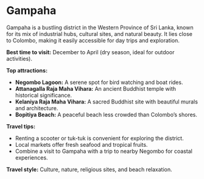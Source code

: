 # Gampaha
Gampaha is a bustling district in the Western Province of Sri Lanka, known for its mix of industrial hubs, cultural sites, and natural beauty. It lies close to Colombo, making it easily accessible for day trips and exploration.

**Best time to visit:** December to April (dry season, ideal for outdoor activities).

**Top attractions:**
- **Negombo Lagoon:** A serene spot for bird watching and boat rides.
- **Attanagalla Raja Maha Vihara:** An ancient Buddhist temple with historical significance.
- **Kelaniya Raja Maha Vihara:** A sacred Buddhist site with beautiful murals and architecture.
- **Bopitiya Beach:** A peaceful beach less crowded than Colombo’s shores.

**Travel tips:**
- Renting a scooter or tuk-tuk is convenient for exploring the district.
- Local markets offer fresh seafood and tropical fruits.
- Combine a visit to Gampaha with a trip to nearby Negombo for coastal experiences.

**Travel style:** Culture, nature, religious sites, and beach relaxation.
